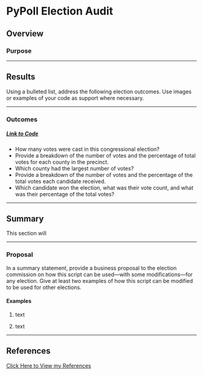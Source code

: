 # **PyPoll Election Audit**
## **Overview** 
### **Purpose**

---

## **Results** 
Using a bulleted list, address the following election outcomes. Use images or examples of your code as support where necessary.

---
### **Outcomes**
##### [Link to Code]()
* How many votes were cast in this congressional election?
* Provide a breakdown of the number of votes and the percentage of total votes for each county in the precinct.
* Which county had the largest number of votes?
* Provide a breakdown of the number of votes and the percentage of the total votes each candidate received.
* Which candidate won the election, what was their vote count, and what was their percentage of the total votes?

---

## **Summary** 

This section will 

---
### **Proposal**
In a summary statement, provide a business proposal to the election commission on how this script can be used—with some modifications—for any election. Give at least two examples of how this script can be modified to be used for other elections.
#### **Examples**
1. text

2. text

---

## References
[Click Here to View my References]()